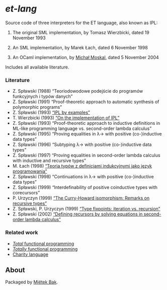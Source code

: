 _et-lang_
=========

Source code of three interpreters for the ET language, also known as IPL:

1. The original SML implementation, by Tomasz Wierzbicki, dated 19 November 1993

2. An SML implementation, by Marek Łach, dated 6 November 1998

3. An OCaml implementation, by [Michał Moskal](http://moskal.me/), dated 5 November 2004

Includes all available literature.


### Literature

* Z. Spławski (1988) “Teoriodowodowe podejście do programów funkcyjnych i typów danych”
* Z. Spławski (1991) “Proof-theoretic approach to automatic synthesis of polymorphic programs”
* Z. Spławski (1993) [“IPL by examples”](doc/pdf/splawski-1993.pdf)
* T. Wierzbicki (1993) [“On the implementation of IPL”](doc/pdf/wierzbicki-1993.pdf)
* Z. Spławski (1993) “Proof-theoretic approach to inductive definitions in ML-like programming language vs. second-order lambda calculus”
* Z. Spławski (1995) “Proving equalities in λ→ with positive (co-)inductive data types”
* Z. Spławski (1996) “Subtyping λ→ with positive (co-)inductive data types”
* Z. Spławski (1997) “Proving equalities in second-order lambda calculus with inductive and recursive types”
* M. Łach (1998) [“Teoria typów z definicjami indukcyjnymi jako język programowania”](doc/pdf/lach-1998.pdf)
* Z. Spławski (1998) “Continuations in λ→ with positive (co-)inductive data types”
* Z. Spławski (1999) “Interdefinability of positive coinductive types with corecursors”
* P. Urzyczyn (1999) [“The Curry-Howard isomorphism: Remarks on recursive types”](doc/pdf/urzyczyn-1999.pdf)
* Z. Spławski, P. Urzyczyn (1999) [“Type fixpoints: iteration vs. recursion”](doc/pdf/splawski-1999.pdf)
* Z. Spławski (2002) [“Defining recursors by solving equations in second-order lambda calculus”](doc/pdf/splawski-2002.pdf)


### Related work

* [_Total_ functional programming](https://github.com/mietek/total-fp)
* [_Totally_ functional programming](https://github.com/mietek/totally-fp)
* [Charity language](https://github.com/mietek/charity-lang)


About
-----

Packaged by [Miëtek Bak](https://mietek.io/).
